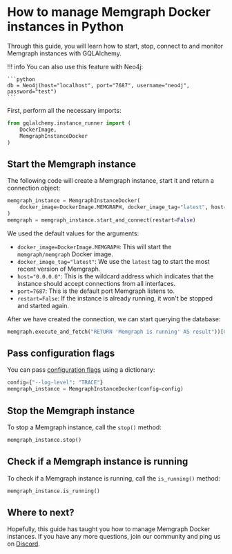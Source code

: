 # How to manage Memgraph Docker instances in Python

Through this guide, you will learn how to start, stop, connect to and monitor
Memgraph instances with GQLAlchemy.

!!! info
    You can also use this feature with Neo4j:

    ```python
    db = Neo4j(host="localhost", port="7687", username="neo4j", password="test")
    ```


First, perform all the necessary imports:

```python
from gqlalchemy.instance_runner import (
    DockerImage,
    MemgraphInstanceDocker
)
```

## Start the Memgraph instance

The following code will create a Memgraph instance, start it and return a
connection object:

```python
memgraph_instance = MemgraphInstanceDocker(
    docker_image=DockerImage.MEMGRAPH, docker_image_tag="latest", host="0.0.0.0", port=7687
)
memgraph = memgraph_instance.start_and_connect(restart=False)
```

We used the default values for the arguments:

- `docker_image=DockerImage.MEMGRAPH`: This will start the `memgraph/memgraph`
  Docker image.
- `docker_image_tag="latest"`: We use the `latest` tag to start the most recent
  version of Memgraph.
- `host="0.0.0.0"`: This is the wildcard address which indicates that the
  instance should accept connections from all interfaces.
- `port=7687`: This is the default port Memgraph listens to.
- `restart=False`: If the instance is already running, it won't be stopped and
  started again.

After we have created the connection, we can start querying the database:

```python
memgraph.execute_and_fetch("RETURN 'Memgraph is running' AS result"))[0]["result"]
```

## Pass configuration flags

You can pass [configuration flags](/memgraph/reference-guide/configuration)
using a dictionary:

```python
config={"--log-level": "TRACE"}
memgraph_instance = MemgraphInstanceDocker(config=config)
```

## Stop the Memgraph instance

To stop a Memgraph instance, call the `stop()` method:

```python
memgraph_instance.stop()
```

## Check if a Memgraph instance is running

To check if a Memgraph instance is running, call the `is_running()` method:

```python
memgraph_instance.is_running()
```

## Where to next?

Hopefully, this guide has taught you how to manage Memgraph Docker instances. If
you have any more questions, join our community and ping us on
[Discord](https://discord.gg/memgraph).
